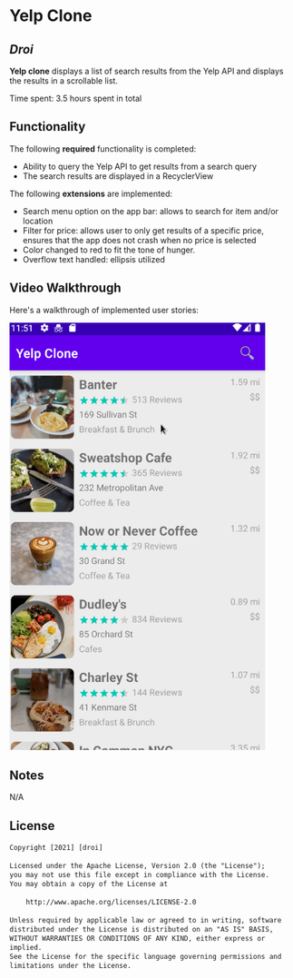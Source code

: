 # Yelp Clone 

## *Droi*

**Yelp clone** displays a list of search results from the Yelp API and displays the results in a scrollable list. 

Time spent: 3.5 hours spent in total

## Functionality 

The following **required** functionality is completed:

* Ability to query the Yelp API to get results from a search query
* The search results are displayed in a RecyclerView

The following **extensions** are implemented:

* Search menu option on the app bar: allows to search for item and/or location
* Filter for price: allows user to only get results of a specific price, ensures that the app does not crash when no price is selected
* Color changed to red to fit the tone of hunger.
* Overflow text handled: ellipsis utilized

## Video Walkthrough

Here's a walkthrough of implemented user stories:

![](yelp-clone.gif)

## Notes

N/A

## License

    Copyright [2021] [droi]

    Licensed under the Apache License, Version 2.0 (the "License");
    you may not use this file except in compliance with the License.
    You may obtain a copy of the License at

        http://www.apache.org/licenses/LICENSE-2.0

    Unless required by applicable law or agreed to in writing, software
    distributed under the License is distributed on an "AS IS" BASIS,
    WITHOUT WARRANTIES OR CONDITIONS OF ANY KIND, either express or implied.
    See the License for the specific language governing permissions and
    limitations under the License.
